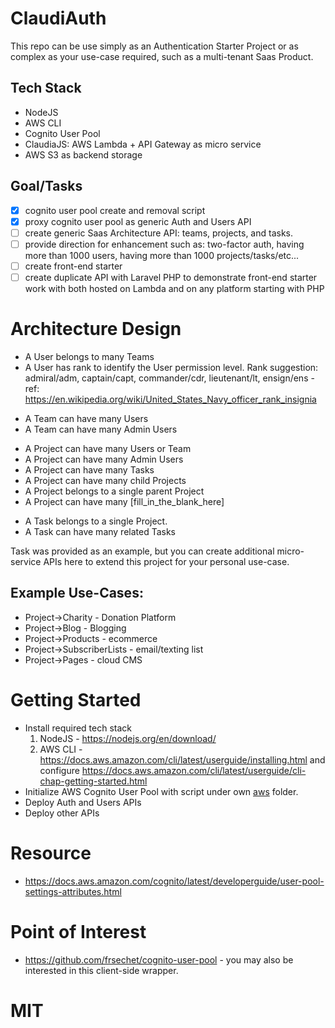 # ClaudiAuth
This repo can be use simply as an Authentication Starter Project or as complex as your use-case required, such as a multi-tenant Saas Product.

## Tech Stack
* NodeJS
* AWS CLI
* Cognito User Pool
* ClaudiaJS: AWS Lambda + API Gateway as micro service
* AWS S3 as backend storage

## Goal/Tasks
- [x] cognito user pool create and removal script
- [x] proxy cognito user pool as generic Auth and Users API
- [ ] create generic Saas Architecture API: teams, projects, and tasks.
- [ ] provide direction for enhancement such as: two-factor auth, having more than 1000 users, having more than 1000 projects/tasks/etc...
- [ ] create front-end starter
- [ ] create duplicate API with Laravel PHP to demonstrate front-end starter work with both hosted on Lambda and on any platform starting with PHP

# Architecture Design
* A User belongs to many Teams
* A User has rank to identify the User permission level.  Rank suggestion: admiral/adm, captain/capt, commander/cdr, lieutenant/lt, ensign/ens - ref: https://en.wikipedia.org/wiki/United_States_Navy_officer_rank_insignia

>

* A Team can have many Users
* A Team can have many Admin Users

>

* A Project can have many Users or Team
* A Project can have many Admin Users
* A Project can have many Tasks
* A Project can have many child Projects
* A Project belongs to a single parent Project
* A Project can have many [fill_in_the_blank_here]

>

* A Task belongs to a single Project.
* A Task can have many related Tasks

Task was provided as an example, but you can create additional micro-service APIs here to extend this project for your personal use-case.

## Example Use-Cases:
* Project->Charity - Donation Platform
* Project->Blog - Blogging
* Project->Products - ecommerce
* Project->SubscriberLists - email/texting list
* Project->Pages - cloud CMS

# Getting Started
* Install required tech stack
  1. NodeJS - https://nodejs.org/en/download/
  2. AWS CLI - https://docs.aws.amazon.com/cli/latest/userguide/installing.html and configure https://docs.aws.amazon.com/cli/latest/userguide/cli-chap-getting-started.html
* Initialize AWS Cognito User Pool with script under own [aws](https://github.com/niiknow/ClaudiAuth/tree/master/aws) folder.
* Deploy Auth and Users APIs
* Deploy other APIs

# Resource
* https://docs.aws.amazon.com/cognito/latest/developerguide/user-pool-settings-attributes.html

# Point of Interest
* https://github.com/frsechet/cognito-user-pool - you may also be interested in this client-side wrapper.

# MIT
